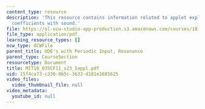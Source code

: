 ```yaml
---
content_type: resource
description: 'This resource contains information related to applet exploration: fourier
  coefficients with sound.'
file: https://ol-ocw-studio-app-production.s3.amazonaws.com/courses/18-03sc-differential-equations-fall-2011/15f4ca73c3369b5c3633d181e1685625_MIT18_03SCF11_s23_5appl.pdf
file_type: application/pdf
learning_resource_types: []
ocw_type: OCWFile
parent_title: ODE's with Periodic Input, Resonance
parent_type: CourseSection
resourcetype: Document
title: MIT18_03SCF11_s23_5appl.pdf
uid: 15f4ca73-c336-9b5c-3633-d181e1685625
video_files:
  video_thumbnail_file: null
video_metadata:
  youtube_id: null
---
```

